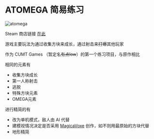 # **ATOMEGA 简易练习**

![atomega](https://i.ytimg.com/vi/dPvmKeEpzWk/maxresdefault.jpg)

Steam 商店链接 [在此](http://store.steampowered.com/app/619880/ATOMEGA/) 

游戏主要玩法为通过收集方块来成长，通过射击来~~打爆~~其他玩家

作为 CUMT Games （暂定名~~有点low~~）的第一个练习项目，与原作相比

相同的元素有

* 收集方块成长
* 第一人称射击
* 逃脱
* 特殊方块元素
* OMEGA元素


进行精简的有

* 改为单机模式，敌人由 AI 代替
* 建模视情况决定是否采用 [MagicaVoxe](https://ephtracy.github.io/) 创作，如不则用最原始的方块代替
* 地形精简
